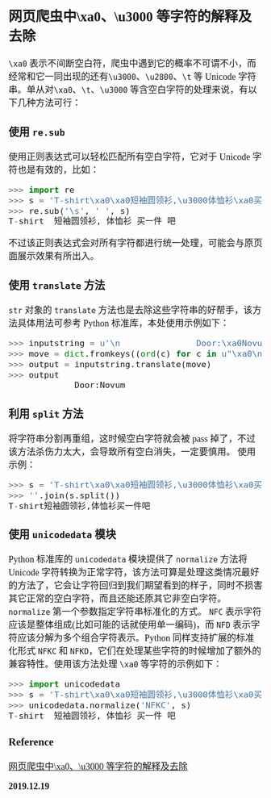 <font size=4 face='楷体'>

## 网页爬虫中\xa0、\u3000 等字符的解释及去除

`\xa0` 表示不间断空白符，爬虫中遇到它的概率不可谓不小，而经常和它一同出现的还有`\u3000`、`\u2800`、`\t` 等 Unicode 字符串。单从对`\xa0`、`\t`、`\u3000` 等含空白字符的处理来说，有以下几种方法可行：

### 使用 `re.sub`

使用正则表达式可以轻松匹配所有空白字符，它对于 Unicode 字符也是有效的，比如：

```python
>>> import re
>>> s = 'T-shirt\xa0\xa0短袖圆领衫,\u3000体恤衫\xa0买一件\t吧'
>>> re.sub('\s', ' ', s)
T-shirt  短袖圆领衫, 体恤衫 买一件 吧
```

不过该正则表达式会对所有字符都进行统一处理，可能会与原页面展示效果有所出入。

### 使用 `translate` 方法

`str` 对象的 `translate` 方法也是去除这些字符串的好帮手，该方法具体用法可参考 Python 标准库，本处使用示例如下：

```python
>>> inputstring = u'\n               Door:\xa0Novum    \t'
>>> move = dict.fromkeys((ord(c) for c in u"\xa0\n\t"))
>>> output = inputstring.translate(move)
>>> output
             Door:Novum
```

### 利用 `split` 方法

将字符串分割再重组，这时候空白字符就会被 pass 掉了，不过该方法杀伤力太大，会导致所有空白消失，一定要慎用。
使用示例：

```python
>>> s = 'T-shirt\xa0\xa0短袖圆领衫,\u3000体恤衫\xa0买一件\t吧'
>>> ''.join(s.split())
T-shirt短袖圆领衫,体恤衫买一件吧
```

### 使用 `unicodedata` 模块

Python 标准库的 `unicodedata` 模块提供了 `normalize` 方法将 Unicode 字符转换为正常字符，该方法可算是处理这类情况最好的方法了，它会让字符回归到我们期望看到的样子，同时不损害其它正常的空白字符，而且还能还原其它非空白字符。`normalize` 第一个参数指定字符串标准化的方式。 `NFC` 表示字符应该是整体组成(比如可能的话就使用单一编码)，而 `NFD` 表示字符应该分解为多个组合字符表示。Python 同样支持扩展的标准化形式 `NFKC` 和 `NFKD`，它们在处理某些字符的时候增加了额外的兼容特性。使用该方法处理 `\xa0` 等字符的示例如下：

```python
>>> import unicodedata
>>> s = 'T-shirt\xa0\xa0短袖圆领衫,\u3000体恤衫\xa0买一件\t吧'
>>> unicodedata.normalize('NFKC', s)
T-shirt  短袖圆领衫, 体恤衫 买一件 吧
```

### Reference

[网页爬虫中\xa0、\u3000 等字符的解释及去除](https://www.jianshu.com/p/56d4babcc555)

**2019.12.19**
